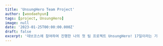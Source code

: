 ```yaml
---
title: 'UnsungHero Team Project'
author: [woodaehyun]
tags: [project, UnsungHero]
image: null
date: '2023-01-25T00:00:00.000Z'
draft: false
excerpt: '데브코스에 참여하여 진행한 나의 첫 팀 프로젝트 UnsungHero! 17일이라는 기간 동안 열정적으로 참여하였고 참여하면서 느낀 많은 것들을 토대로 회고록을 작성해 보려고 한다.'
---
```

